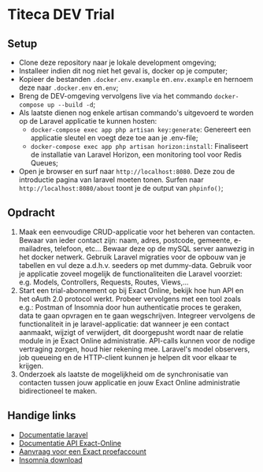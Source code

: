 # Titeca DEV Trial

## Setup

* Clone deze repository naar je lokale development omgeving;
* Installeer indien dit nog niet het geval is, docker op je computer;
* Kopieer de bestanden `.docker.env.example` en`.env.example` en hernoem deze naar `.docker.env` en`.env`;
* Breng de DEV-omgeving vervolgens live via het commando `docker-compose up --build -d`;
* Als laatste dienen nog enkele artisan commando's uitgevoerd te worden op de Laravel applicatie te kunnen hosten:
  * `docker-compose exec app php artisan key:generate`: Genereert een applicatie sleutel en voegt deze toe aan je .env-file;
  * `docker-compose exec app php artisan horizon:install`: Finaliseert de installatie van Laravel Horizon, een monitoring tool voor Redis Queues;
* Open je browser en surf naar `http://localhost:8080`. Deze zou de introductie pagina van laravel moeten tonen. Surfen naar `http://localhost:8080/about` toont je de output van `phpinfo()`;

## Opdracht

1. Maak een eenvoudige CRUD-applicatie voor het beheren van contacten. Bewaar van ieder contact zijn: naam, adres, postcode, gemeente, e-mailadres, telefoon, etc... Bewaar deze op de mySQL server aanwezig in het docker netwerk. Gebruik Laravel migraties voor de opbouw van je tabellen en vul deze a.d.h.v. seeders op met dummy-data. Gebruik voor je applicatie zoveel mogelijk de functionaliteiten die Laravel voorziet: e.g. Models, Controllers, Requests, Routes, Views,...
2. Start een trial-abonnement op bij Exact Online, bekijk hoe hun API en het oAuth 2.0 protocol werkt. Probeer vervolgens met een tool zoals e.g.: Postman of Insomnia door hun authenticatie proces te geraken, data te gaan opvragen en te gaan wegschrijven. Integreer vervolgens de functionaliteit in je laravel-applicatie: dat wanneer je een contact aanmaakt, wijzigt of verwijdert, dit doorgepusht wordt naar de relatie module in je Exact Online administratie. API-calls kunnen voor de nodige vertraging zorgen, houd hier rekening mee. Laravel's model observers, job queueing en de HTTP-client kunnen je helpen dit voor elkaar te krijgen.
3. Onderzoek als laatste de mogelijkheid om de synchronisatie van contacten tussen jouw applicatie en jouw Exact Online administratie bidirectioneel te maken.

## Handige links

* [Documentatie laravel](https://laravel.com/docs)
* [Documentatie API Exact-Online](https://support.exactonline.com/community/s/knowledge-base#All-All-DNO-Content-restrefdocs)
* [Aanvraag voor een Exact proefaccount](https://www.exact.com/benl/producten/accountancy/probeer/professional)
* [Insomnia download](https://insomnia.rest/download/)
